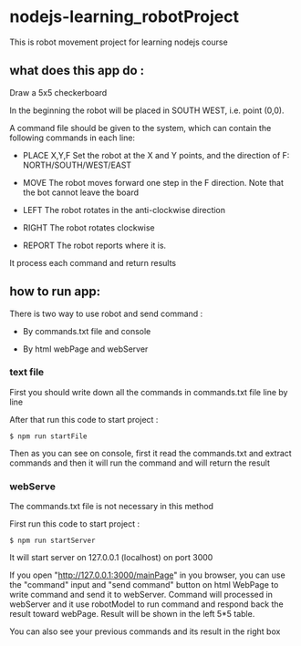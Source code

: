 # nodejs-learning_robotProject

This is robot movement project for learning nodejs course

## what does this app do :

Draw a 5x5 checkerboard

In the beginning the robot will be placed in SOUTH WEST, i.e. point (0,0).

A command file should be given to the system, which can contain the following commands in each line:

-   PLACE X,Y,F
    Set the robot at the X and Y points, and the direction of F: NORTH/SOUTH/WEST/EAST

-   MOVE
    The robot moves forward one step in the F direction. Note that the bot cannot leave the board

-   LEFT
    The robot rotates in the anti-clockwise direction

-   RIGHT
    The robot rotates clockwise

-   REPORT
    The robot reports where it is.

It process each command and return results

## how to run app:

There is two way to use robot and send command :

-   By commands.txt file and console

-   By html webPage and webServer

### text file

First you should write down all the commands in commands.txt file line by line

After that run this code to start project :

    $ npm run startFile

Then as you can see on console, first it read the commands.txt and extract commands and then it will run the command and will return the result

### webServe

The commands.txt file is not necessary in this method

First run this code to start project :

    $ npm run startServer

It will start server on 127.0.0.1 (localhost) on port 3000

If you open "http://127.0.0.1:3000/mainPage" in you browser, you can use the "command" input and "send command" button on html WebPage to write command and send it to webServer.
Command will processed in webServer and it use robotModel to run command and respond back the result toward webPage.
Result will be shown in the left 5\*5 table.

You can also see your previous commands and its result in the right box
